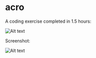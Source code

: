 # acro

A coding exercise completed in 1.5 hours:

![Alt text](http://imgur.com/ZpHHLH2)

Screenshot:

![Alt text](http://imgur.com/oO8iSXJ)

